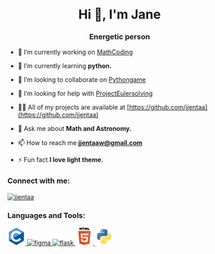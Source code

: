 <h1 align="center">Hi 👋, I'm Jane</h1>
<h3 align="center">Energetic person</h3>

- 🔭 I’m currently working on [MathCoding](git@github.com:jjentaa/MathCoding.git)

- 🌱 I’m currently learning **python.**

- 👯 I’m looking to collaborate on [Pythongame](git@github.com:jjentaa/Pythongame.git)

- 🤝 I’m looking for help with [ProjectEulersolving](git@github.com:jjentaa/ProjectEulersolving.git)

- 👨‍💻 All of my projects are available at [https://github.com/jjentaa](https://github.com/jjentaa)

- 💬 Ask me about **Math and Astronomy.**

- 📫 How to reach me **jjentaaw@gmail.com**

- ⚡ Fun fact **I love light theme.**

<h3 align="left">Connect with me:</h3>
<p align="left">
<a href="https://kaggle.com/jjentaa" target="blank"><img align="center" src="https://raw.githubusercontent.com/rahuldkjain/github-profile-readme-generator/master/src/images/icons/Social/kaggle.svg" alt="jjentaa" height="30" width="40" /></a>
</p>

<h3 align="left">Languages and Tools:</h3>
<p align="left"> <a href="https://www.cprogramming.com/" target="_blank" rel="noreferrer"> <img src="https://raw.githubusercontent.com/devicons/devicon/master/icons/c/c-original.svg" alt="c" width="40" height="40"/> </a> <a href="https://www.figma.com/" target="_blank" rel="noreferrer"> <img src="https://www.vectorlogo.zone/logos/figma/figma-icon.svg" alt="figma" width="40" height="40"/> </a> <a href="https://flask.palletsprojects.com/" target="_blank" rel="noreferrer"> <img src="https://www.vectorlogo.zone/logos/pocoo_flask/pocoo_flask-icon.svg" alt="flask" width="40" height="40"/> </a> <a href="https://www.w3.org/html/" target="_blank" rel="noreferrer"> <img src="https://raw.githubusercontent.com/devicons/devicon/master/icons/html5/html5-original-wordmark.svg" alt="html5" width="40" height="40"/> </a> <a href="https://www.python.org" target="_blank" rel="noreferrer"> <img src="https://raw.githubusercontent.com/devicons/devicon/master/icons/python/python-original.svg" alt="python" width="40" height="40"/> </a> </p>

